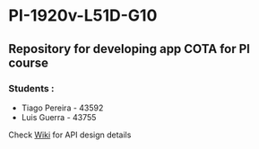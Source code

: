 # PI-1920v-L51D-G10

## Repository for developing app COTA for PI course

### Students :

* Tiago Pereira - 43592
* Luis Guerra - 43755


Check [Wiki](https://github.com/TiagoPereira06/EDU_Cota/wiki) for API design details
